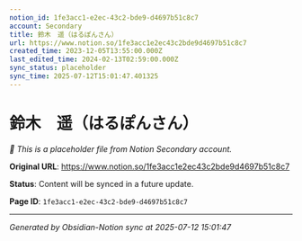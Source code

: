 ```yaml
---
notion_id: 1fe3acc1-e2ec-43c2-bde9-d4697b51c8c7
account: Secondary
title: 鈴木　遥（はるぽんさん）
url: https://www.notion.so/1fe3acc1e2ec43c2bde9d4697b51c8c7
created_time: 2023-12-05T13:55:00.000Z
last_edited_time: 2024-02-13T02:59:00.000Z
sync_status: placeholder
sync_time: 2025-07-12T15:01:47.401325
---
```


# 鈴木　遥（はるぽんさん）

*🔄 This is a placeholder file from Notion Secondary account.*

**Original URL**: https://www.notion.so/1fe3acc1e2ec43c2bde9d4697b51c8c7

**Status**: Content will be synced in a future update.

**Page ID**: `1fe3acc1-e2ec-43c2-bde9-d4697b51c8c7`

---

*Generated by Obsidian-Notion sync at 2025-07-12 15:01:47*
